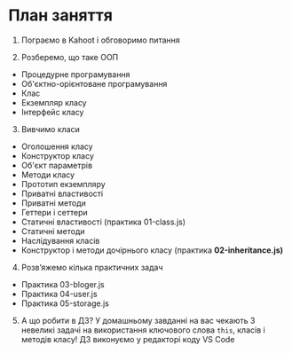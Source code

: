 # План заняття

1. Пограємо в Kahoot і обговоримо питання

2. Розберемо, що таке ООП

- Процедурне програмування
- Об'єктно-орієнтоване програмування
- Клас
- Екземпляр класу
- Інтерфейс класу

3. Вивчимо класи

- Оголошення класу
- Конструктор класу
- Об'єкт параметрів
- Методи класу
- Прототип екземпляру
- Приватні властивості
- Приватні методи
- Геттери і сеттери
- Статичні властивості (практика 01-class.js)
- Статичні методи
- Наслідування класів
- Конструктор і методи дочірнього класу (практика **02-inheritance.js)**

4. Розв’яжемо кілька практичних задач

- Практика 03-bloger.js
- Практика 04-user.js
- Практика 05-storage.js

5. А що робити в ДЗ? У домашньому завданні на вас чекають 3 невеликі задачі на
   використання ключового слова `this`, класів і методів класу! ДЗ виконуємо у
   редакторі коду VS Code
